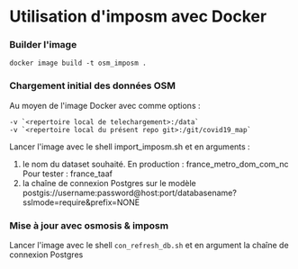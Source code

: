 # Utilisation d'imposm avec Docker

### Builder l'image

    docker image build -t osm_imposm .

### Chargement initial des données OSM

Au moyen de l'image Docker avec comme options :

    -v `<repertoire local de telechargement>:/data`
    -v `<repertoire local du présent repo git>:/git/covid19_map`

Lancer l'image avec le shell import_imposm.sh et en arguments :
1. le nom du dataset souhaité.
    En production : france_metro_dom_com_nc
    Pour tester : france_taaf
2. la chaîne de connexion Postgres sur le modèle postgis://username:password@host:port/databasename?sslmode=require&prefix=NONE

### Mise à jour avec osmosis & imposm

Lancer l'image avec le shell `con_refresh_db.sh` et en argument la chaîne de connexion Postgres
